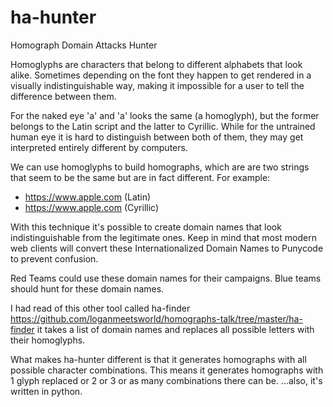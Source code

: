 # ha-hunter
Homograph Domain Attacks Hunter

Homoglyphs are characters that belong to different alphabets that look alike. Sometimes depending on the font they happen to get rendered in a visually indistinguishable way, making it impossible for a user to tell the difference between them.

For the naked eye 'a' and 'а' looks the same (a homoglyph), but the former belongs to the Latin script and the latter to Cyrillic. While for the untrained human eye it is hard to distinguish between both of them, they may get interpreted entirely different by computers.

We can use homoglyphs to build homographs, which are are two strings that seem to be the same but are in fact different.
For example:
- https://www.apple.com (Latin)
- https://www.аррӏе.com (Cyrillic)

With this technique it's possible to create domain names that look indistinguishable from the legitimate ones.
Keep in mind that most modern web clients will convert these Internationalized Domain Names to Punycode to prevent confusion.


Red Teams could use these domain names for their campaigns. Blue teams should hunt for these domain names.

I had read of this other tool called ha-finder https://github.com/loganmeetsworld/homographs-talk/tree/master/ha-finder
it takes a list of domain names and replaces all possible letters with their homoglyphs.

What makes ha-hunter different is that it generates homographs with all possible character combinations. This means it generates homographs with 1 glyph replaced or 2 or 3 or as many combinations there can be. 
...also, it's written in python.
